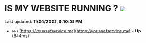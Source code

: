 # IS MY WEBSITE RUNNING ? [![](https://img.shields.io/static/v1?label=Sponsor&message=%E2%9D%A4&logo=GitHub&color=%23fe8e86)](https://github.com/sponsors/<username>)

Last updated: **11/24/2023, 9:10:55 PM**

- `GET` [https://youssefservice.me](https://youssefservice.me) - **Up** (844ms)
